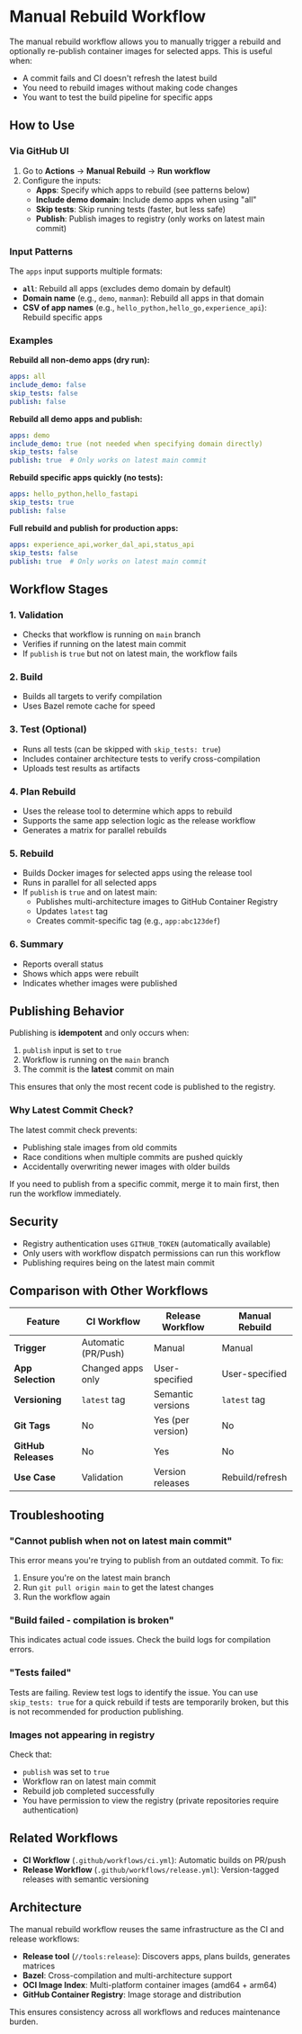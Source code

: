 # Manual Rebuild Workflow

The manual rebuild workflow allows you to manually trigger a rebuild and optionally re-publish container images for selected apps. This is useful when:

- A commit fails and CI doesn't refresh the latest build
- You need to rebuild images without making code changes
- You want to test the build pipeline for specific apps

## How to Use

### Via GitHub UI

1. Go to **Actions** → **Manual Rebuild** → **Run workflow**
2. Configure the inputs:
   - **Apps**: Specify which apps to rebuild (see patterns below)
   - **Include demo domain**: Include demo apps when using "all"
   - **Skip tests**: Skip running tests (faster, but less safe)
   - **Publish**: Publish images to registry (only works on latest main commit)

### Input Patterns

The `apps` input supports multiple formats:

- **`all`**: Rebuild all apps (excludes demo domain by default)
- **Domain name** (e.g., `demo`, `manman`): Rebuild all apps in that domain
- **CSV of app names** (e.g., `hello_python,hello_go,experience_api`): Rebuild specific apps

### Examples

**Rebuild all non-demo apps (dry run):**
```yaml
apps: all
include_demo: false
skip_tests: false
publish: false
```

**Rebuild all demo apps and publish:**
```yaml
apps: demo
include_demo: true (not needed when specifying domain directly)
skip_tests: false
publish: true  # Only works on latest main commit
```

**Rebuild specific apps quickly (no tests):**
```yaml
apps: hello_python,hello_fastapi
skip_tests: true
publish: false
```

**Full rebuild and publish for production apps:**
```yaml
apps: experience_api,worker_dal_api,status_api
skip_tests: false
publish: true  # Only works on latest main commit
```

## Workflow Stages

### 1. Validation
- Checks that workflow is running on `main` branch
- Verifies if running on the latest main commit
- If `publish` is `true` but not on latest main, the workflow fails

### 2. Build
- Builds all targets to verify compilation
- Uses Bazel remote cache for speed

### 3. Test (Optional)
- Runs all tests (can be skipped with `skip_tests: true`)
- Includes container architecture tests to verify cross-compilation
- Uploads test results as artifacts

### 4. Plan Rebuild
- Uses the release tool to determine which apps to rebuild
- Supports the same app selection logic as the release workflow
- Generates a matrix for parallel rebuilds

### 5. Rebuild
- Builds Docker images for selected apps using the release tool
- Runs in parallel for all selected apps
- If `publish` is `true` and on latest main:
  - Publishes multi-architecture images to GitHub Container Registry
  - Updates `latest` tag
  - Creates commit-specific tag (e.g., `app:abc123def`)

### 6. Summary
- Reports overall status
- Shows which apps were rebuilt
- Indicates whether images were published

## Publishing Behavior

Publishing is **idempotent** and only occurs when:

1. `publish` input is set to `true`
2. Workflow is running on the `main` branch
3. The commit is the **latest** commit on main

This ensures that only the most recent code is published to the registry.

### Why Latest Commit Check?

The latest commit check prevents:
- Publishing stale images from old commits
- Race conditions when multiple commits are pushed quickly
- Accidentally overwriting newer images with older builds

If you need to publish from a specific commit, merge it to main first, then run the workflow immediately.

## Security

- Registry authentication uses `GITHUB_TOKEN` (automatically available)
- Only users with workflow dispatch permissions can run this workflow
- Publishing requires being on the latest main commit

## Comparison with Other Workflows

| Feature | CI Workflow | Release Workflow | Manual Rebuild |
|---------|-------------|------------------|----------------|
| **Trigger** | Automatic (PR/Push) | Manual | Manual |
| **App Selection** | Changed apps only | User-specified | User-specified |
| **Versioning** | `latest` tag | Semantic versions | `latest` tag |
| **Git Tags** | No | Yes (per version) | No |
| **GitHub Releases** | No | Yes | No |
| **Use Case** | Validation | Version releases | Rebuild/refresh |

## Troubleshooting

### "Cannot publish when not on latest main commit"

This error means you're trying to publish from an outdated commit. To fix:

1. Ensure you're on the latest main branch
2. Run `git pull origin main` to get the latest changes
3. Run the workflow again

### "Build failed - compilation is broken"

This indicates actual code issues. Check the build logs for compilation errors.

### "Tests failed"

Tests are failing. Review test logs to identify the issue. You can use `skip_tests: true` for a quick rebuild if tests are temporarily broken, but this is not recommended for production publishing.

### Images not appearing in registry

Check that:
- `publish` was set to `true`
- Workflow ran on latest main commit
- Rebuild job completed successfully
- You have permission to view the registry (private repositories require authentication)

## Related Workflows

- **CI Workflow** (`.github/workflows/ci.yml`): Automatic builds on PR/push
- **Release Workflow** (`.github/workflows/release.yml`): Version-tagged releases with semantic versioning

## Architecture

The manual rebuild workflow reuses the same infrastructure as the CI and release workflows:

- **Release tool** (`//tools:release`): Discovers apps, plans builds, generates matrices
- **Bazel**: Cross-compilation and multi-architecture support
- **OCI Image Index**: Multi-platform container images (amd64 + arm64)
- **GitHub Container Registry**: Image storage and distribution

This ensures consistency across all workflows and reduces maintenance burden.
